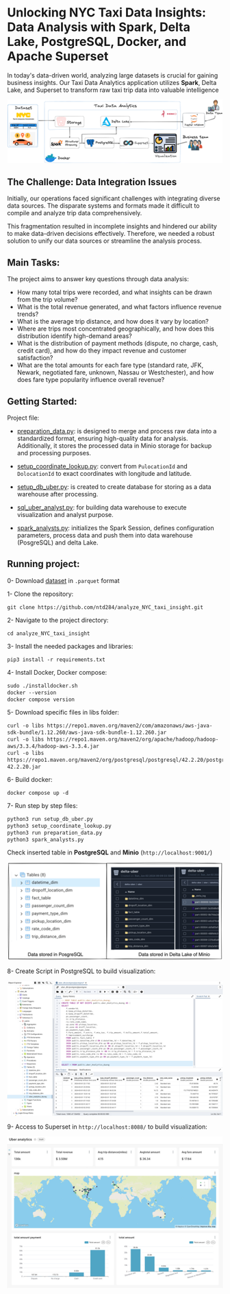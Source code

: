 # Unlocking NYC Taxi Data Insights: Data Analysis with Spark, Delta Lake, PostgreSQL, Docker, and Apache Superset

In today's data-driven world, analyzing large datasets is crucial for gaining business insights. Our Taxi Data Analytics application utilizes <b>Spark</b>, Delta Lake, and Superset to transform raw taxi trip data into valuable intelligence

<p align="center">
  <img src="images/background.png" alt="Wallpaper">
</p>

## The Challenge: Data Integration Issues

Initially, our operations faced significant challenges with integrating diverse data sources. The disparate systems and formats made it difficult to compile and analyze trip data comprehensively.

This fragmentation resulted in incomplete insights and hindered our ability to make data-driven decisions effectively. Therefore, we needed a robust solution to unify our data sources or streamline the analysis process.

## Main Tasks:

The project aims to answer key questions through data analysis:

- How many total trips were recorded, and what insights can be drawn from the trip volume?
- What is the total revenue generated, and what factors influence revenue trends?
- What is the average trip distance, and how does it vary by location?
- Where are trips most concentrated geographically, and how does this distribution identify high-demand areas?
- What is the distribution of payment methods (dispute, no charge, cash, credit card), and how do they impact revenue and customer satisfaction?
- What are the total amounts for each fare type (standard rate, JFK, Newark, negotiated fare, unknown, Nassau or Westchester), and how does fare type popularity influence overall revenue?

## Getting Started:

Project file:

- [preparation_data.py](preparation_data.py):  is designed to merge and process raw data into a standardized format, ensuring high-quality data for analysis. Additionally, it stores the processed data in Minio storage for backup and processing purposes.

- [setup_coordinate_lookup.py](setup_coordinate_lookup.py): convert from `PulocationId` and `DolocationId` to exact coordinates with longitude and latitude.

- [setup_db_uber.py](setup_db_uber.py): is created to create database for storing as a data warehouse after processing.

- [sql_uber_analyst.py](sql_uber_analyst.py): for building data warehouse to execute visualization and analyst purpose. 

- [spark_analysts.py](spark_analysts.py): initializes the Spark Session, defines configuration parameters, process data and push them into data warehouse (PosgreSQL) and delta Lake.
 
## Running project:

0- Download [dataset](https://www.nyc.gov/site/tlc/about/tlc-trip-record-data.page) in `.parquet` format

1- Clone the repository:

```
git clone https://github.com/ntd284/analyze_NYC_taxi_insight.git
```

2- Navigate to the project directory:

```
cd analyze_NYC_taxi_insight
```

3- Install the needed packages and libraries:

```
pip3 install -r requirements.txt
```

4- Install Docker, Docker compose:

```
sudo ./installdocker.sh
docker --version
docker compose version
```

5- Download specific files in libs folder:

```
curl -o libs https://repo1.maven.org/maven2/com/amazonaws/aws-java-sdk-bundle/1.12.260/aws-java-sdk-bundle-1.12.260.jar
curl -o libs https://repo1.maven.org/maven2/org/apache/hadoop/hadoop-aws/3.3.4/hadoop-aws-3.3.4.jar
curl -o libs https://repo1.maven.org/maven2/org/postgresql/postgresql/42.2.20/postgresql-42.2.20.jar
```

6- Build docker:

```
docker compose up -d
```

7- Run step by step files:

```
python3 run setup_db_uber.py
python3 setup_coordinate_lookup.py
python3 run preparation_data.py
python3 spark_analysts.py
```

Check inserted table in <b>PostgreSQL</b> and <b>Minio</b> (`http://localhost:9001/`)
<p align="center">
  <img src="images/posgresql_deltalake.png" alt="Wallpaper">
</p>

8- Create Script in PostgreSQL to build visualization:

<p align="center">
  <img src="images/postgresql_sql.png" alt="Wallpaper">
</p>

9- Access to Superset in `http://localhost:8088/` to build visualization:

<p align="center">
  <img src="images/visualization.jpg" alt="Wallpaper">
</p>